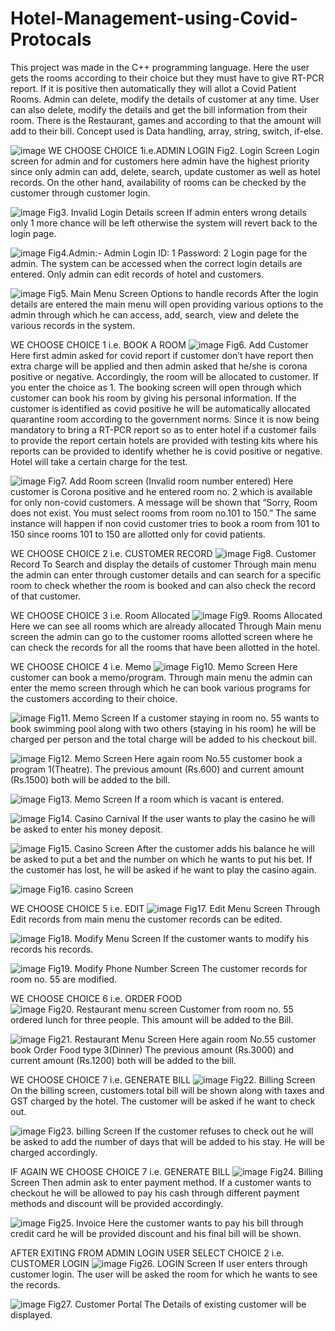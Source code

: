# Hotel-Management-using-Covid-Protocals
This project was made in the C++ programming language.
Here the user gets the rooms according to their choice but they must have to give RT-PCR report. If it is positive then automatically they will allot a Covid Patient Rooms.
Admin can delete, modify the details of customer at any time.
User can also delete, modify the details and get the bill information from their room.
There is the Restaurant, games and according to that the amount will add to their bill.
Concept used is Data handling, array, string, switch, if-else.


![image](https://github.com/2002kartik12/Hotel-Management-using-Covid-Protocals/assets/110666936/a027fb33-85c2-4618-adb5-031e3783ef3a)
WE CHOOSE CHOICE 1i.e.ADMIN LOGIN 
Fig2. Login Screen
Login screen for admin and for customers here admin have the highest priority since only admin can add, delete, search, update customer as well as hotel records.  On the other hand, availability of rooms can be checked by the customer through customer login.

 ![image](https://github.com/2002kartik12/Hotel-Management-using-Covid-Protocals/assets/110666936/cda5a312-c083-4fd9-9863-99245f3aa7e2)
 Fig3. Invalid Login Details screen
If admin enters wrong details only 1 more chance will be left otherwise the system will revert back to the login page.

 ![image](https://github.com/2002kartik12/Hotel-Management-using-Covid-Protocals/assets/110666936/7464d5e7-a418-48f2-920c-c652bde954a9)
Fig4.Admin:-
    Admin Login ID: 1
   Password: 2
Login page for the admin. The system can be accessed when the correct login details are entered. Only admin can edit records of hotel and customers.
 
![image](https://github.com/2002kartik12/Hotel-Management-using-Covid-Protocals/assets/110666936/f7616133-fa7c-41ed-b745-3e41b5a9b800)
Fig5. Main Menu Screen
        Options to handle records
After the login details are entered the main menu will open providing various options to the admin through which he can access, add, search, view and delete the various records in the system. 


WE CHOOSE CHOICE 1 i.e. BOOK A ROOM 
![image](https://github.com/2002kartik12/Hotel-Management-using-Covid-Protocals/assets/110666936/2be8afb0-6667-49a4-b7b4-2dbd25118c55)
Fig6. Add Customer
        Here first admin asked for covid report if customer don’t have report then extra charge will be applied and then admin asked that he/she is corona positive or negative.
Accordingly, the room will be allocated to customer.
If  you enter the choice as 1. The booking screen will open through which customer can book his room by giving his personal information. If the customer is identified as covid positive he will be automatically allocated quarantine room according to the government norms. Since it is now being mandatory to bring a RT-PCR report so as to enter hotel if a customer fails to provide the report certain hotels are provided with testing kits where his reports can be provided to identify whether he is covid positive or negative. Hotel will take a certain charge for the test.
 
![image](https://github.com/2002kartik12/Hotel-Management-using-Covid-Protocals/assets/110666936/fd7dbad6-51b6-487c-bb74-b8bce6d2d17e)
Fig7. Add Room screen (Invalid room number entered)
        Here customer is Corona positive and he entered room no. 2 which is available for only non-covid customers.   A message will be shown that “Sorry, Room does not exist. You must select rooms from room no.101 to 150.” The same instance will happen if non covid customer tries to book a room from 101 to 150 since rooms 101 to 150 are allotted only for covid patients.

WE CHOOSE CHOICE 2 i.e. CUSTOMER RECORD 
![image](https://github.com/2002kartik12/Hotel-Management-using-Covid-Protocals/assets/110666936/ede907d6-c585-418b-8076-319652d875f5)
	Fig8. Customer Record
To Search and display the details of customer
Through main menu the admin can enter through customer details and can search for a specific room to check whether the room is booked and can also check the record of that customer.


WE CHOOSE CHOICE 3 i.e. Room Allocated 
![image](https://github.com/2002kartik12/Hotel-Management-using-Covid-Protocals/assets/110666936/386a9eb2-ac00-4c46-a955-4e61aae51517)
Fig9. Rooms Allocated
Here we can see all rooms which are already allocated
Through Main menu screen the admin can go to the customer rooms allotted screen where he can check the records for all the rooms that have been allotted in the hotel.

WE CHOOSE CHOICE 4 i.e. Memo 
![image](https://github.com/2002kartik12/Hotel-Management-using-Covid-Protocals/assets/110666936/a12beb85-c3f4-427a-87ba-33314ae85e15)
	Fig10. Memo Screen
Here customer can book a memo/program.
Through main menu the admin can enter the memo screen through which he can book various programs for the customers according to their choice.

 
![image](https://github.com/2002kartik12/Hotel-Management-using-Covid-Protocals/assets/110666936/4bbabbe0-3c1b-460f-9e66-8a4e8d533761)
	Fig11. Memo Screen
If a customer staying in room no. 55 wants to book swimming pool along with two others (staying in his room) he will be charged per person and the total charge will be added to his checkout bill.

 
![image](https://github.com/2002kartik12/Hotel-Management-using-Covid-Protocals/assets/110666936/5f3940c0-dfd8-470f-b086-6d9d8c7a6b2b)
	Fig12. Memo Screen
Here again room No.55 customer book a program 1(Theatre).
The previous amount (Rs.600) and current amount (Rs.1500) both will be added to the bill.


 
![image](https://github.com/2002kartik12/Hotel-Management-using-Covid-Protocals/assets/110666936/85852a2e-8330-4d06-b181-b59c91e5a0e0)
Fig13. Memo Screen
If a room which is vacant is entered.

 
![image](https://github.com/2002kartik12/Hotel-Management-using-Covid-Protocals/assets/110666936/50b06235-82c5-4601-9119-9fac1da58961)
Fig14. Casino Carnival
If the user wants to play the casino he will be asked to enter his money deposit.
 

![image](https://github.com/2002kartik12/Hotel-Management-using-Covid-Protocals/assets/110666936/52d41d0a-e040-4fd0-99f1-7a3ce09ddee4)
	Fig15. Casino Screen
After the customer adds his balance he will be asked to put a bet and the number on which he wants to put his bet. If the customer has lost, he will be asked if he want to play the casino again.	


![image](https://github.com/2002kartik12/Hotel-Management-using-Covid-Protocals/assets/110666936/87047fd1-7b49-4c25-8295-462f5f3e3838)
Fig16. casino Screen

WE CHOOSE CHOICE 5 i.e. EDIT 
![image](https://github.com/2002kartik12/Hotel-Management-using-Covid-Protocals/assets/110666936/2edd41f7-7563-4c01-b394-bfeb9d33bd18)
Fig17. Edit Menu Screen
Through Edit records from main menu the customer records can be edited.


 
![image](https://github.com/2002kartik12/Hotel-Management-using-Covid-Protocals/assets/110666936/41f67f14-7738-42cf-becb-34e043f4672e)
	Fig18. Modify Menu Screen
       If the customer wants to modify his records his records.


 
![image](https://github.com/2002kartik12/Hotel-Management-using-Covid-Protocals/assets/110666936/40ff68ab-bce9-4667-b682-b8276e498ac3)
Fig19. Modify Phone Number Screen
          The customer records for room no. 55 are modified.

WE CHOOSE CHOICE 6 i.e. ORDER FOOD  
![image](https://github.com/2002kartik12/Hotel-Management-using-Covid-Protocals/assets/110666936/7cd2b65b-340a-4364-add5-9c96773e16a9)
Fig20. Restaurant menu screen
Customer from room no. 55 ordered lunch for three people.
This amount will be added to the Bill.


 
![image](https://github.com/2002kartik12/Hotel-Management-using-Covid-Protocals/assets/110666936/55ca5a65-b548-472e-a23e-f443abce56dd)
Fig21. Restaurant Menu Screen
Here again room No.55 customer book Order Food type 3(Dinner)
The previous amount (Rs.3000) and current amount (Rs.1200) both will be added to the bill.


WE CHOOSE CHOICE 7 i.e. GENERATE BILL 
  ![image](https://github.com/2002kartik12/Hotel-Management-using-Covid-Protocals/assets/110666936/4d31feba-d2ae-48d4-a783-37117012b076)
Fig22. Billing Screen
On the billing screen, customers total bill will be shown along with taxes and GST charged by the hotel.
The customer will be asked if he want to check out.


 
![image](https://github.com/2002kartik12/Hotel-Management-using-Covid-Protocals/assets/110666936/e4284d71-e98c-4451-b572-6d30259ac172)
	Fig23. billing Screen
If the customer refuses to check out he will be asked to add the number of days that will be added to his stay.
He will be charged accordingly.

 IF AGAIN WE CHOOSE CHOICE 7 i.e. GENERATE BILL 
![image](https://github.com/2002kartik12/Hotel-Management-using-Covid-Protocals/assets/110666936/611ec222-ec5a-4d1b-b7af-8d133bcff65c)
	Fig24. Billing Screen
    Then admin ask to enter payment method.
If a customer wants to checkout he will be allowed to pay his cash through different payment methods and                   discount will be provided accordingly.
 
![image](https://github.com/2002kartik12/Hotel-Management-using-Covid-Protocals/assets/110666936/8dbd0225-1410-45f1-8da0-6b284197468c)
	Fig25. Invoice
Here the customer wants to pay his bill through credit card he will be provided discount and his final bill will be shown.






AFTER EXITING FROM ADMIN LOGIN USER SELECT CHOICE 2 i.e. CUSTOMER LOGIN 
![image](https://github.com/2002kartik12/Hotel-Management-using-Covid-Protocals/assets/110666936/4e2ab16d-8aad-454f-80e0-9ec1a587d81b)
	Fig26. LOGIN Screen
If user enters through customer login. The user will be asked the room for which he wants to see the records.

  ![image](https://github.com/2002kartik12/Hotel-Management-using-Covid-Protocals/assets/110666936/9ac3eed8-cdfb-44bb-b499-9810cdf7b378)
 Fig27. Customer Portal
The Details of existing customer will be displayed.


